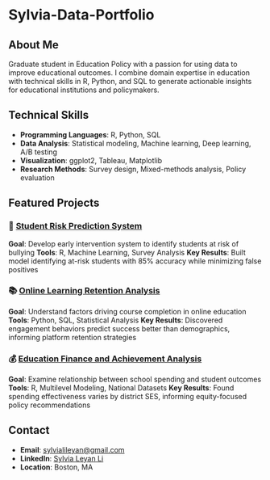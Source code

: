 # Sylvia-Data-Portfolio

## About Me 
Graduate student in Education Policy with a passion for using data to improve educational outcomes. I combine domain expertise in education with technical skills in R, Python, and SQL to generate actionable insights for educational institutions and policymakers.

## Technical Skills
- **Programming Languages**: R, Python, SQL
- **Data Analysis**: Statistical modeling, Machine learning, Deep learning, A/B testing
- **Visualization**: ggplot2, Tableau, Matplotlib
- **Research Methods**: Survey design, Mixed-methods analysis, Policy evaluation

## Featured Projects

### 🎯 [Student Risk Prediction System](./project-1-student-bullying-prediction/)
**Goal**: Develop early intervention system to identify students at risk of bullying
**Tools**: R, Machine Learning, Survey Analysis
**Key Results**: Built model identifying at-risk students with 85% accuracy while minimizing false positives

### 📚 [Online Learning Retention Analysis](./project-2-online-learning-retention/)
**Goal**: Understand factors driving course completion in online education
**Tools**: Python, SQL, Statistical Analysis
**Key Results**: Discovered engagement behaviors predict success better than demographics, informing platform retention strategies

### 💰 [Education Finance and Achievement Analysis](./project-3-education-finance-analysis/)
**Goal**: Examine relationship between school spending and student outcomes
**Tools**: R, Multilevel Modeling, National Datasets
**Key Results**: Found spending effectiveness varies by district SES, informing equity-focused policy recommendations

## Contact
- **Email**: sylvialileyan@gmail.com
- **LinkedIn**: [Sylvia Leyan Li](www.linkedin.com/in/sylvia-leyan-li)
- **Location**: Boston, MA
